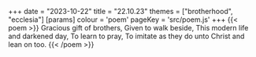+++
date = "2023-10-22"
title = "22.10.23"
themes = ["brotherhood", "ecclesia"]
[params]
  colour = 'poem'
  pageKey = 'src/poem.js'
+++
{{< poem >}}
Gracious gift of brothers,
Given to walk beside,
This modern life and darkened day,
To learn to pray,
To imitate as they
do unto Christ and lean on too.
{{< /poem >}}